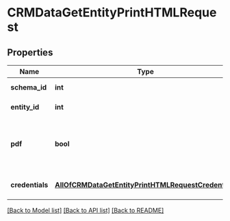 # CRMDataGetEntityPrintHTMLRequest

## Properties
Name | Type | Description | Notes
------------ | ------------- | ------------- | -------------
**schema_id** | **int** | Schema identifier | 
**entity_id** | **int** | Entity identifier | 
**pdf** | **bool** | Get PDF instead of HTML&lt;div&gt;&lt;i&gt;Defaults to False&lt;/i&gt;&lt;/div&gt; | [optional] 
**credentials** | [**AllOfCRMDataGetEntityPrintHTMLRequestCredentials**](AllOfCRMDataGetEntityPrintHTMLRequestCredentials.md) | Company API credentials | 

[[Back to Model list]](../README.md#documentation-for-models) [[Back to API list]](../README.md#documentation-for-api-endpoints) [[Back to README]](../README.md)

